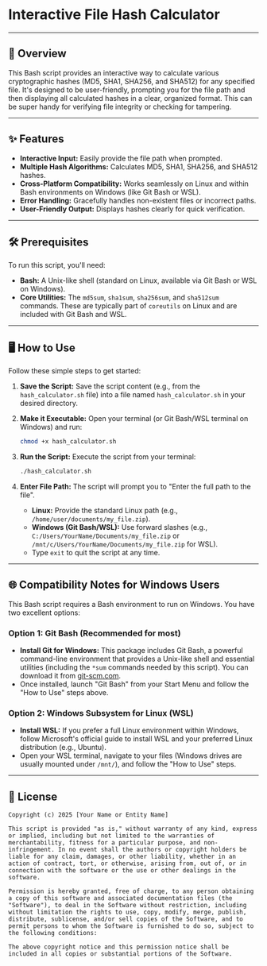 # Interactive File Hash Calculator

---

## 🚀 Overview

This Bash script provides an interactive way to calculate various cryptographic hashes (MD5, SHA1, SHA256, and SHA512) for any specified file. It's designed to be user-friendly, prompting you for the file path and then displaying all calculated hashes in a clear, organized format. This can be super handy for verifying file integrity or checking for tampering.

---

## ✨ Features

* **Interactive Input:** Easily provide the file path when prompted.
* **Multiple Hash Algorithms:** Calculates MD5, SHA1, SHA256, and SHA512 hashes.
* **Cross-Platform Compatibility:** Works seamlessly on Linux and within Bash environments on Windows (like Git Bash or WSL).
* **Error Handling:** Gracefully handles non-existent files or incorrect paths.
* **User-Friendly Output:** Displays hashes clearly for quick verification.

---

## 🛠️ Prerequisites

To run this script, you'll need:

* **Bash:** A Unix-like shell (standard on Linux, available via Git Bash or WSL on Windows).
* **Core Utilities:** The `md5sum`, `sha1sum`, `sha256sum`, and `sha512sum` commands. These are typically part of `coreutils` on Linux and are included with Git Bash and WSL.

---

## 🖥️ How to Use

Follow these simple steps to get started:

1.  **Save the Script:**
    Save the script content (e.g., from the `hash_calculator.sh` file) into a file named `hash_calculator.sh` in your desired directory.

2.  **Make it Executable:**
    Open your terminal (or Git Bash/WSL terminal on Windows) and run:
    ```bash
    chmod +x hash_calculator.sh
    ```

3.  **Run the Script:**
    Execute the script from your terminal:
    ```bash
    ./hash_calculator.sh
    ```

4.  **Enter File Path:**
    The script will prompt you to "Enter the full path to the file".
    * **Linux:** Provide the standard Linux path (e.g., `/home/user/documents/my_file.zip`).
    * **Windows (Git Bash/WSL):** Use forward slashes (e.g., `C:/Users/YourName/Documents/my_file.zip` or `/mnt/c/Users/YourName/Documents/my_file.zip` for WSL).
    * Type `exit` to quit the script at any time.

---

## 🌐 Compatibility Notes for Windows Users

This Bash script requires a Bash environment to run on Windows. You have two excellent options:

### Option 1: Git Bash (Recommended for most)

* **Install Git for Windows:** This package includes Git Bash, a powerful command-line environment that provides a Unix-like shell and essential utilities (including the `*sum` commands needed by this script). You can download it from [git-scm.com](https://git-scm.com/download/win).
* Once installed, launch "Git Bash" from your Start Menu and follow the "How to Use" steps above.

### Option 2: Windows Subsystem for Linux (WSL)

* **Install WSL:** If you prefer a full Linux environment within Windows, follow Microsoft's official guide to install WSL and your preferred Linux distribution (e.g., Ubuntu).
* Open your WSL terminal, navigate to your files (Windows drives are usually mounted under `/mnt/`), and follow the "How to Use" steps.

---

## 📄 License

```text
Copyright (c) 2025 [Your Name or Entity Name]

This script is provided "as is," without warranty of any kind, express or implied, including but not limited to the warranties of merchantability, fitness for a particular purpose, and non-infringement. In no event shall the authors or copyright holders be liable for any claim, damages, or other liability, whether in an action of contract, tort, or otherwise, arising from, out of, or in connection with the software or the use or other dealings in the software.

Permission is hereby granted, free of charge, to any person obtaining a copy of this software and associated documentation files (the "Software"), to deal in the Software without restriction, including without limitation the rights to use, copy, modify, merge, publish, distribute, sublicense, and/or sell copies of the Software, and to permit persons to whom the Software is furnished to do so, subject to the following conditions:

The above copyright notice and this permission notice shall be included in all copies or substantial portions of the Software.
